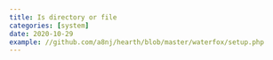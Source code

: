 ```yaml
---
title: Is directory or file
categories: [system]
date: 2020-10-29
example: //github.com/a8nj/hearth/blob/master/waterfox/setup.php
---
```

